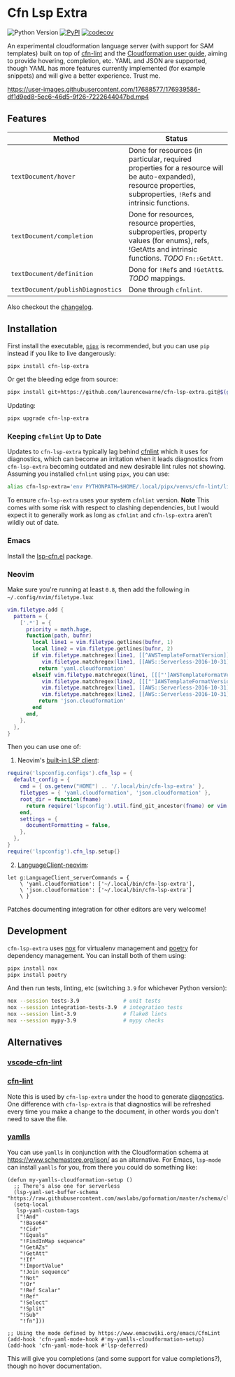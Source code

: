 # Cfn Lsp Extra

![Python Version](https://img.shields.io/badge/dynamic/json?query=info.requires_python&label=python&url=https%3A%2F%2Fpypi.org%2Fpypi%2Fcfn-lsp-extra%2Fjson) [![PyPI](https://img.shields.io/pypi/v/cfn-lsp-extra)](CHANGELOG.md) [![codecov](https://codecov.io/gh/LaurenceWarne/cfn-lsp-extra/branch/master/graph/badge.svg?token=48ixiDIBpq)](https://codecov.io/gh/LaurenceWarne/cfn-lsp-extra)

An experimental cloudformation language server (with support for SAM templates) built on top of [cfn-lint](https://github.com/aws-cloudformation/cfn-lint) and the [Cloudformation user guide](https://github.com/awsdocs/aws-cloudformation-user-guide), aiming to provide hovering, completion, etc.  YAML and JSON are supported, though YAML has more features currently implemented (for example snippets) and will give a better experience.  Trust me.

https://user-images.githubusercontent.com/17688577/176939586-df1d9ed8-5ec6-46d5-9f26-7222644047bd.mp4

## Features

| Method                            | Status                                                                                                                                                             |
|-----------------------------------|--------------------------------------------------------------------------------------------------------------------------------------------------------------------|
| `textDocument/hover`              | Done for resources (in particular, required properties for a resource will be auto-expanded), resource properties, subproperties, `!Ref`s and intrinsic functions. |
| `textDocument/completion`         | Done for resources, resource properties, subproperties, property values (for enums), refs, !GetAtts and intrinsic functions. *TODO* `Fn::GetAtt`.                  |
| `textDocument/definition`         | Done for `!Ref`s and `!GetAtt`s.  *TODO* mappings.                                                                                                                 |
| `textDocument/publishDiagnostics` | Done through `cfnlint`.                                                                                                                                            |

Also checkout the [changelog](/CHANGELOG.md).

## Installation

First install the executable, [`pipx`](https://pypa.github.io/pipx/) is recommended, but you can use `pip` instead if you like to live dangerously:

```bash
pipx install cfn-lsp-extra
```

Or get the bleeding edge from source:

```bash
pipx install git+https://github.com/laurencewarne/cfn-lsp-extra.git@$(git ls-remote git@github.com:laurencewarne/cfn-lsp-extra.git | head -1 | cut -f1)
```

Updating:

```bash
pipx upgrade cfn-lsp-extra
```

### Keeping `cfnlint` Up to Date

Updates to `cfn-lsp-extra` typically lag behind [cfnlint](https://github.com/aws-cloudformation/cfn-lint) which it uses for diagnostics, which can become an irritation when it leads diagnostics from `cfn-lsp-extra` becoming outdated and new desirable lint rules not showing.  Assuming you installed `cfnlint` using `pipx`, you can use:

```bash
alias cfn-lsp-extra='env PYTHONPATH=$HOME/.local/pipx/venvs/cfn-lint/lib/python<PYTHON_VERSION>/site-packages/ cfn-lsp-extra'
```

To ensure `cfn-lsp-extra` uses your system `cfnlint` version.  **Note** This comes with some risk with respect to clashing dependencies, but I would expect it to generally work as long as `cfnlint` and `cfn-lsp-extra` aren't wildly out of date.

### Emacs

Install the [lsp-cfn.el](https://github.com/LaurenceWarne/lsp-cfn.el) package.

### Neovim

Make sure you're running at least `0.8`, then add the following in `~/.config/nvim/filetype.lua`:

```lua
vim.filetype.add {
  pattern = {
    ['.*'] = {
      priority = math.huge,
      function(path, bufnr)
        local line1 = vim.filetype.getlines(bufnr, 1)
        local line2 = vim.filetype.getlines(bufnr, 2)
        if vim.filetype.matchregex(line1, [[^AWSTemplateFormatVersion]] ) or
           vim.filetype.matchregex(line1, [[AWS::Serverless-2016-10-31]] ) then
          return 'yaml.cloudformation'
        elseif vim.filetype.matchregex(line1, [[["']AWSTemplateFormatVersion]] ) or
           vim.filetype.matchregex(line2, [[["']AWSTemplateFormatVersion]] ) or
           vim.filetype.matchregex(line1, [[AWS::Serverless-2016-10-31]] ) or
           vim.filetype.matchregex(line2, [[AWS::Serverless-2016-10-31]] ) then
          return 'json.cloudformation'
        end
      end,
    },
  },
}
```

Then you can use one of:

1. Neovim's [built-in LSP client](https://neovim.io/doc/user/lsp.html):

```lua
require('lspconfig.configs').cfn_lsp = {
  default_config = {
    cmd = { os.getenv("HOME") .. '/.local/bin/cfn-lsp-extra' },
    filetypes = { 'yaml.cloudformation', 'json.cloudformation' },
    root_dir = function(fname)
      return require('lspconfig').util.find_git_ancestor(fname) or vim.fn.getcwd()
    end,
    settings = {
      documentFormatting = false,
    },
  },
}
require('lspconfig').cfn_lsp.setup{}
```

2. [LanguageClient-neovim](https://github.com/autozimu/LanguageClient-neovim):

```vim
let g:LanguageClient_serverCommands = {
    \ 'yaml.cloudformation': ['~/.local/bin/cfn-lsp-extra'],
    \ 'json.cloudformation': ['~/.local/bin/cfn-lsp-extra']
    \ }
```

Patches documenting integration for other editors are very welcome!

## Development

`cfn-lsp-extra` uses [nox](https://github.com/wntrblm/nox) for virtualenv management and [poetry](https://github.com/python-poetry/poetry) for dependency management.  You can install both of them using:

```bash
pipx install nox
pipx install poetry
```

And then run tests, linting, etc (switching `3.9` for whichever Python version):

```bash
nox --session tests-3.9              # unit tests
nox --session integration-tests-3.9  # integration tests
nox --session lint-3.9               # flake8 lints
nox --session mypy-3.9               # mypy checks
```

## Alternatives

### [vscode-cfn-lint](https://github.com/aws-cloudformation/cfn-lint-visual-studio-code)

### [cfn-lint](https://github.com/aws-cloudformation/cfn-lint)

Note this is used by `cfn-lsp-extra` under the hood to generate [diagnostics](https://microsoft.github.io/language-server-protocol/specifications/lsp/3.17/specification/#diagnostic).  One difference with `cfn-lsp-extra` is that diagnostics will be refreshed every time you make a change to the document, in other words you don't need to save the file.

### [yamlls](https://github.com/redhat-developer/yaml-language-server)

You can use `yamlls` in conjunction with the Cloudformation schema at https://www.schemastore.org/json/ as an alternative.  For Emacs, `lsp-mode` can install `yamlls` for you, from there you could do something like:

```elisp
(defun my-yamlls-cloudformation-setup ()
  ;; There's also one for serverless
  (lsp-yaml-set-buffer-schema "https://raw.githubusercontent.com/awslabs/goformation/master/schema/cloudformation.schema.json")
  (setq-local
   lsp-yaml-custom-tags
   ["!And"
    "!Base64"
    "!Cidr"
    "!Equals"
    "!FindInMap sequence"
    "!GetAZs"
    "!GetAtt"
    "!If"
    "!ImportValue"
    "!Join sequence"
    "!Not"
    "!Or"
    "!Ref Scalar"
    "!Ref"
    "!Select"
    "!Split"
    "!Sub"
    "!fn"]))

;; Using the mode defined by https://www.emacswiki.org/emacs/CfnLint
(add-hook 'cfn-yaml-mode-hook #'my-yamlls-cloudformation-setup)
(add-hook 'cfn-yaml-mode-hook #'lsp-deferred)
```

This will give you completions (and some support for value completions?), though no hover documentation.
